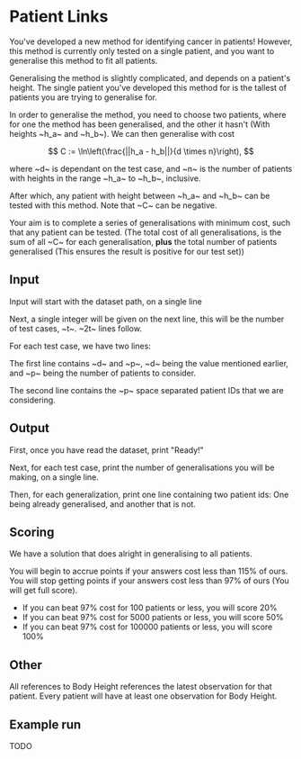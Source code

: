 # Patient Links

You've developed a new method for identifying cancer in patients!
However, this method is currently only tested on a single patient, and you want to generalise this method to fit all patients.

Generalising the method is slightly complicated, and depends on a patient's height. The single patient you've developed this method for is the tallest of patients you are trying to generalise for.

In order to generalise the method, you need to choose two patients, where for one the method has been generalised, and the other it hasn't (With heights ~h_a~ and ~h_b~). We can then generalise with cost

$$
    C := \ln\left(\frac{||h_a - h_b||}{d \times n}\right),
$$

where ~d~ is dependant on the test case, and ~n~ is the number of patients with heights in the range ~h_a~ to ~h_b~, inclusive.

After which, any patient with height between ~h_a~ and ~h_b~ can be tested with this method. Note that ~C~ can be negative.

Your aim is to complete a series of generalisations with minimum cost, such that any patient can be tested. (The total cost of all generalisations, is the sum of all ~C~ for each generalisation, **plus** the total number of patients generalised (This ensures the result is positive for our test set))

## Input

Input will start with the dataset path, on a single line

Next, a single integer will be given on the next line, this will be the number of test cases, ~t~. ~2t~ lines follow.

For each test case, we have two lines:

The first line contains ~d~ and ~p~, ~d~ being the value mentioned earlier, and ~p~ being the number of patients to consider.

The second line contains the ~p~ space separated patient IDs that we are considering.

## Output

First, once you have read the dataset, print "Ready!"

Next, for each test case, print the number of generalisations you will be making, on a single line.

Then, for each generalization, print one line containing two patient ids: One being already generalised, and another that is not.

## Scoring

We have a solution that does alright in generalising to all patients.

You will begin to accrue points if your answers cost less than 115% of ours.
You will stop getting points if your answers cost less than 97% of ours (You will get full score).

* If you can beat 97% cost for 100 patients or less, you will score 20%
* If you can beat 97% cost for 5000 patients or less, you will score 50%
* If you can beat 97% cost for 100000 patients or less, you will score 100%

## Other

All references to Body Height references the latest observation for that patient. Every patient will have at least one observation for Body Height.

## Example run

TODO